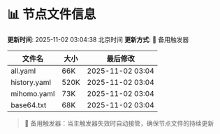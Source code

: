 # 📊 节点文件信息

**更新时间**: 2025-11-02 03:04:38 北京时间
**更新方式**: 🔄 备用触发器

| 文件名 | 大小 | 最后修改 |
|--------|------|----------|
| all.yaml | 66K | 2025-11-02 03:04 |
| history.yaml | 520K | 2025-11-02 03:04 |
| mihomo.yaml | 73K | 2025-11-02 03:04 |
| base64.txt | 68K | 2025-11-02 03:04 |

> 🔄 备用触发器：当主触发器失效时自动接管，确保节点文件的持续更新
